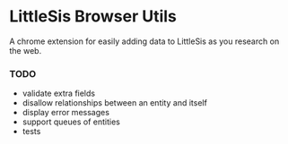 # LittleSis Browser Utils

A chrome extension for easily adding data to LittleSis as you research on the web.

### TODO

- validate extra fields
- disallow relationships between an entity and itself
- display error messages
- support queues of entities
- tests

